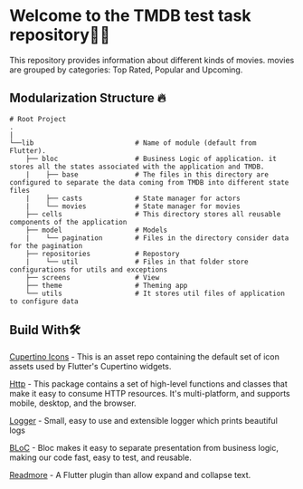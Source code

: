 # Welcome to the TMDB test task repository✌🏻
This repository provides information about different kinds of movies. movies are grouped by categories: Top Rated, Popular and Upcoming.


<!-- ## 📸 Examples
<pre>
 <img src="screenshots/popular.png" width="28.5%">     <img src="screenshots/top_rated.png" width="30%">     <img src="screenshots/upcoming.png" width="28.5%"> 
</pre> -->


## Modularization Structure 🔥

    # Root Project
    .
    |
    └──lib                         # Name of module (default from Flutter).
        ├── bloc                   # Business Logic of application. it stores all the states associated with the application and TMDB.
        |    ├── base              # The files in this directory are configured to separate the data coming from TMDB into different state files
        |    ├── casts             # State manager for actors    
        |    └── movies            # State manager for movies
        ├── cells                  # This directory stores all reusable components of the application
        ├── model                  # Models 
        |    └── pagination        # Files in the directory consider data for the pagination 
        ├── repositories           # Repostory 
        |    └── util              # Files in that folder store configurations for utils and exceptions
        ├── screens                # View
        ├── theme                  # Theming app
        └── utils                  # It stores util files of application to configure data 
                   
                   
   


## Build With🛠

[Cupertino Icons][cupertinoIcons] - This is an asset repo containing the default set of icon assets used by Flutter's Cupertino widgets.

[Http][http] - This package contains a set of high-level functions and classes that make it easy to consume HTTP resources. It's multi-platform, and supports mobile, desktop, and the browser.

[Logger][logger] - Small, easy to use and extensible logger which prints beautiful logs

[BLoC][bloc] - Bloc makes it easy to separate presentation from business logic, making our code fast, easy to test, and reusable.

[Readmore][readmore] - A Flutter plugin than allow expand and collapse text.




[cupertinoIcons]:https://pub.dev/packages/cupertino_icons
[http]:https://pub.dev/packages/http
[logger]:https://pub.dev/packages/logger
[bloc]:https://pub.dev/packages/flutter_bloc
[readmore]:https://pub.dev/packages/readmore
